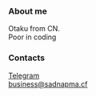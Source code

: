 
### About me
Otaku from CN.<br>
Poor in coding<br>
### Contacts
[Telegram](https://t.me/SadnApChannel)<br>
<business@sadnapma.cf>
